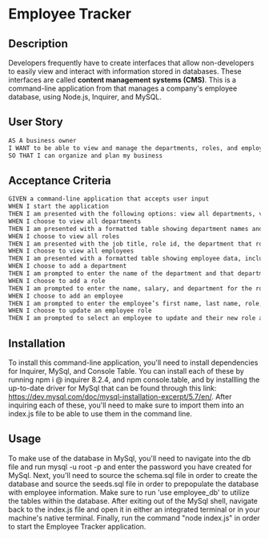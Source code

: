 # Employee Tracker

## Description

Developers frequently have to create interfaces that allow non-developers to easily view and interact with information stored in databases. These interfaces are called **content management systems (CMS)**. This is a command-line application from that manages a company's employee database, using Node.js, Inquirer, and MySQL.

## User Story

```md
AS A business owner
I WANT to be able to view and manage the departments, roles, and employees in my company
SO THAT I can organize and plan my business
```

## Acceptance Criteria

```md
GIVEN a command-line application that accepts user input
WHEN I start the application
THEN I am presented with the following options: view all departments, view all roles, view all employees, add a department, add a role, add an employee, and update an employee role
WHEN I choose to view all departments
THEN I am presented with a formatted table showing department names and department ids
WHEN I choose to view all roles
THEN I am presented with the job title, role id, the department that role belongs to, and the salary for that role
WHEN I choose to view all employees
THEN I am presented with a formatted table showing employee data, including employee ids, first names, last names, job titles, departments, salaries, and managers that the employees report to
WHEN I choose to add a department
THEN I am prompted to enter the name of the department and that department is added to the database
WHEN I choose to add a role
THEN I am prompted to enter the name, salary, and department for the role and that role is added to the database
WHEN I choose to add an employee
THEN I am prompted to enter the employee’s first name, last name, role, and manager, and that employee is added to the database
WHEN I choose to update an employee role
THEN I am prompted to select an employee to update and their new role and this information is updated in the database 
```

## Installation

To install this command-line application, you'll need to install dependencies for Inquirer, MySql, and Console Table. You can install each of these by running npm i @ inquirer 8.2.4, and npm console.table, and by installling the up-to-date driver for MySql that can be found through this link: https://dev.mysql.com/doc/mysql-installation-excerpt/5.7/en/. After inquiring each of these, you'll need to make sure to import them into an index.js file to be able to use them in the command line. 

## Usage 

To make use of the database in MySql, you'll need to navigate into the db file and run mysql -u root -p and enter the password you have created for MySql. Next, you'll need to source the schema.sql file in order to create the database and source the seeds.sql file in order to prepopulate the database with employee information. Make sure to run 'use employee_db' to utilize the tables within the database. After exiting out of the MySql shell, navigate back to the index.js file and open it in either an integrated terminal or in your machine's native terminal. Finally, run the command "node index.js" in order to start the Employee Tracker application. 